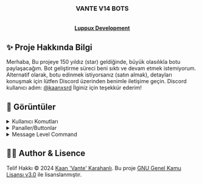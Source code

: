 <p align="center">
  <h3 align="center">VANTE V14 BOTS</h3>

  <p align="center">
    <br />
    <a href="https://discord.gg/luppux"><strong>Luppux Development</strong></a>
  </p>
</p>

## ✨ Proje Hakkında Bilgi
Merhaba, Bu projeye 150 yıldız (star) geldiğinde, büyük olasılıkla botu paylaşacağım. Bot geliştirme süreci beni sıktı ve devam etmek istemiyorum. Alternatif olarak, botu edinmek istiyorsanız (satın almak), detayları konuşmak için lütfen Discord üzerinden benimle iletişime geçin. Discord kullanıcı adım: [@kaanxsrd](https://discord.com/users/155545251866607616) İlginiz için teşekkür ederim!

## 🍭 Görüntüler

<details>
  <summary>Kullanıcı Komutları</summary>

| Komut                  | Resim                                                                                                  |
| ---------------------- | ------------------------------------------------------------------------------------------------------ |
| General Kategorisi | ![General Category Image](https://github.com/vante-dev/Vante-Bots/assets/136744983/18c27be5-02c1-4c16-8059-769ff288a23a) |
| Profil | ![Profil Command Image](https://github.com/vante-dev/Vante-Bots/assets/136744983/50502610-242f-4f78-89be-6df7a241d9e7) |
| Spotify | ![Spotify Command Image](https://github.com/vante-dev/Vante-Bots/assets/136744983/27845ab3-f7bf-4200-8f3c-6af6c4e3e67d) |
| Ship | ![Ship Command Image](https://github.com/vante-dev/Vante-Bots/assets/136744983/64e1f8b3-1b82-43d3-82b7-ca9d3352ffa5) |

</details>

<details>
  <summary>Panaller/Buttonlar</summary>

| Komut                  | Resim                                                                                                  |
| ---------------------- | ------------------------------------------------------------------------------------------------------ |
| Invasion | ![Invasion Image](https://github.com/vante-dev/Vante-Bots/assets/136744983/f32aeae4-17e9-43b6-ba46-2502dd47d84c) |
| Member | ![Member Image](https://github.com/vante-dev/Vante-Bots/assets/136744983/51365259-6ac0-497d-a178-4a464a9021c6) |
| Monthly Role | ![Monthly Role](https://github.com/vante-dev/Vante-Bots/assets/136744983/95664925-28b5-4dab-94b7-6624c21ebaea) |
| AI Register | ![AI Register Panel](https://github.com/vante-dev/Vante-Bots/assets/136744983/bcbfe3b1-f8c0-4249-96ff-9c98c69bca77) |
| Responsibility | ![Responsibility Panel](https://github.com/vante-dev/Vante-Bots/assets/136744983/147bbdac-fd33-4626-9b75-316c8a2ba823) |
| Role Panel | ![Role Panel](https://github.com/vante-dev/Vante-Bots/assets/136744983/ac39c119-8e74-4d85-bbaf-dcc4b7bb9eae) |
| Solving Panel | ![Solving Panel](https://github.com/vante-dev/Vante-Bots/assets/136744983/066617ad-8b5e-4ee9-aba1-d3ca94c54ce7) |
| Private Room | ![Private Room](https://github.com/vante-dev/Vante-Bots/assets/136744983/02a61a0a-b39f-413f-862f-6b6a70799f9f) |
| Private Room Buttons | ![Private Room](https://github.com/vante-dev/Vante-Bots/assets/136744983/d53c634b-be0e-46d5-9a07-815c2ad6f517) |

</details>

<details>
  <summary>Message Level Command</summary>

| Komut                  | Resim                                                                                                  |
| ---------------------- | ------------------------------------------------------------------------------------------------------ |
| Top Command (General)  | ![Top Command Image](https://vante.dev/img/512x254.png) |
| Tio Command (General)  | ![New Command Image](https://vante.dev/img/512x254.png) |
| Top Command (General)  | ![Top Command Image](https://vante.dev/img/512x254.png) |
| Tio Command (General)  | ![New Command Image](https://vante.dev/img/512x254.png) |

</details>


## 🐻‍❄️ Author & Lisence


Telif Hakkı © 2024 [Kaan 'Vante' Karahanlı](https://github.com/vante-dev). Bu proje [GNU Genel Kamu Lisansı v3.0](https://github.com/vante-dev/Vante-Bots/blob/main/LICENSE) ile lisanslanmıştır.
